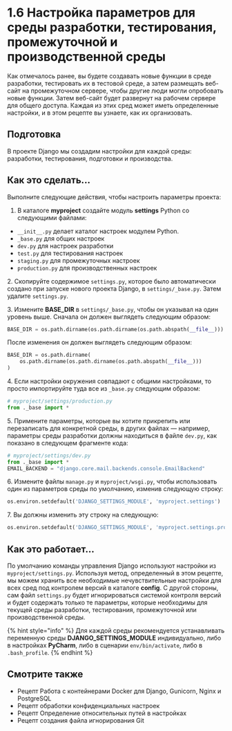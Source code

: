 # 1.6 Настройка параметров для среды разработки, тестирования, промежуточной и производственной среды

Как отмечалось ранее, вы будете создавать новые функции в среде разработки, тестировать их в тестовой среде, а затем размещать веб-сайт на промежуточном сервере, чтобы другие люди могли опробовать новые функции. Затем веб-сайт будет развернут на рабочем сервере для общего доступа. Каждая из этих сред может иметь определенные настройки, и в этом рецепте вы узнаете, как их организовать.

## Подготовка

В проекте Django мы создадим настройки для каждой среды: разработки, тестирования, подготовки и производства.

## Как это сделать...

Выполните следующие действия, чтобы настроить параметры проекта:

1. В каталоге **myproject** создайте модуль **settings** Python со следующими файлами:

* `__init__.py` делает каталог настроек модулем Python.
* `_base.py` для общих настроек
* `dev.py` для настроек разработки
* `test.py` для тестирования настроек
* `staging.py` для промежуточных настроек
* `production.py` для производственных настроек

2\. Скопируйте содержимое `settings.py`, которое было автоматически создано при запуске нового проекта Django, в `settings/_base.py`. Затем удалите `settings.py`.

3\. Измените **BASE\_DIR** в `settings/_base.py`, чтобы он указывал на один уровень выше. Сначала он должен выглядеть следующим образом:

```python
BASE_DIR = os.path.dirname(os.path.dirname(os.path.abspath(__file__)))
```

После изменения он должен выглядеть следующим образом:

```python
BASE_DIR = os.path.dirname(
    os.path.dirname(os.path.dirname(os.path.abspath(__file__)))
)
```

4\. Если настройки окружения совпадают с общими настройками, то просто импортируйте туда все из `_base.py` следующим образом:

```python
# myproject/settings/production.py
from ._base import *
```

5\. Примените параметры, которые вы хотите прикрепить или перезаписать для конкретной среды, в других файлах — например, параметры среды разработки должны находиться в файле `dev.py`, как показано в следующем фрагменте кода:

```python
# myproject/settings/dev.py
from ._base import *
EMAIL_BACKEND = "django.core.mail.backends.console.EmailBackend"
```

6\. Измените файлы `manage.py` и `myproject/wsgi.py`, чтобы использовать один из параметров среды по умолчанию, изменив следующую строку:

```python
os.environ.setdefault('DJANGO_SETTINGS_MODULE', 'myproject.settings')
```

7\. Вы должны изменить эту строку на следующую:

```python
os.environ.setdefault('DJANGO_SETTINGS_MODULE', 'myproject.settings.production')
```

## Как это работает...

По умолчанию команды управления Django используют настройки из `myproject/settings.py`. Используя метод, определенный в этом рецепте, мы можем хранить все необходимые нечувствительные настройки для всех сред под контролем версий в каталоге **config**. С другой стороны, сам файл `settings.py` будет игнорироваться системой контроля версий и будет содержать только те параметры, которые необходимы для текущей среды разработки, тестирования, промежуточной или производственной среды.

{% hint style="info" %}
Для каждой среды рекомендуется устанавливать переменную среды **DJANGO\_SETTINGS\_MODULE** индивидуально, либо в настройках **PyCharm**, либо в сценарии `env/bin/activate`, либо в `.bash_profile`.
{% endhint %}

## Смотрите также

* Рецепт Работа с контейнерами Docker для Django, Gunicorn, Nginx и PostgreSQL
* Рецепт обработки конфиденциальных настроек
* Рецепт Определение относительных путей в настройках
* Рецепт создания файла игнорирования Git
